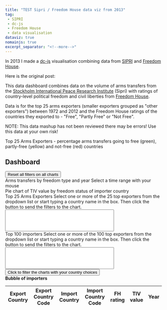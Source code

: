 ```yaml
---
title: "TEST Sipri / Freedom House data viz from 2013"
tag:
 - SIPRI
 - dc-js
 - Freedom House
 - data visualisation
dataviz: true
nomainjs: true
excerpt_separator: "<!--more-->"
---
```


In 2013 I made a [dc-js](http://dc-js.github.io/dc.js/) visualisation combining data from [SIPRI](https://www.sipri.org/) and [Freedom House](https://freedomhouse.org). 

Here is the original post:
<!--more-->

This data dashboard combines data on the volume of arms transfers from the <a href="http://www.sipri.org/research/armaments/transfers" target="_blank">Stockholm International Peace Research Institute</a> (Sipri) with ratings of country-level political freedom and civil liberties from <a href="http://www.freedomhouse.org/report-types/freedom-world" target="_blank">Freedom House</a>.

Data is for the top 25 arms exporters (smaller exporters grouped as "other exporters") between 1972 and 2012 and the Freedom House ratings of the countries they exported to - "Free", "Partly Free" or "Not Free".

NOTE: This data mashup has not been reviewed there may be errors! Use this data at your own risk!

<div id="chart-bar-percent-top-exporters">  
Top 25 Arms Exporters - percentage arms transfers going to free (green), partly-free (yellow) and not-free (red) countries
<a class="reset" href="javascript:dc.filterAll('chartGroupA'); dc.redrawAll('chartGroupA');" style="display: none;">Reset filter</a>
<span class="reset" style="display: none;">Current filter: <span class="filter"></span></span><br>
</div>    

## Dashboard
<button id="clickReset" class="btn btn-danger">
Reset all filters on all charts
</button>

<div id="chart-bar-free-year">
Arms transfers by freedom type and year
<a class="reset" href="javascript:chartBarFreeYear.filterAll();dc.redrawAll();" style="display: none;">Reset filter</a>
Select a time range with your mouse
</div>
                
<div id="chart-pie-country">
Pie chart of TIV value by freedom status of importer country
<a class="reset" href="javascript:chartPieCountry.filterAll();dc.redrawAll();" style="display: none;">reset</a>
<span class="reset" style="display: none;">Current filter: <span class="filter"></span></span>
</div>
            
<div id="chart-bar-top-exporters">  
Top 25 Arms Exporters
Select one or more of the 25 top exporters from the dropdown list or start typing a country name in the box. Then click the button to send the filters to the chart.
<select id="TopExporterListChosen" data-placeholder="Choose a Country..." class="chosen-select" multiple style="width:350px;" tabindex="4">
<option value=""></option>
</select>
<a class="reset" href="javascript:chartBarTopExporters.filterAll();dc.redrawAll();" style="display: none;">Reset filter</a>
<span class="reset" style="display: none;">Current filter: <span class="filter"></span></span>
</div>

<div id="chart-bar-top-importers">  
Top 100 importers
Select one or more of the 100 top exporters from the dropdown list or start typing a country name in the box. Then click the button to send the filters to the chart.
<select id="TopImporterListChosen" data-placeholder="Choose a Country..." class="chosen-select" multiple style="width:350px;" tabindex="4">
<option value=""></option>
</select>
<button id="buttonSendImporters" class="btn btn-primary">Click to filter the charts with your country choices</button>
<br>
<a class="reset" href="javascript:chartBarTopImporters.filterAll();dc.redrawAll();" style="display: none;">Reset filter</a>
</div>

<div id="chart-bubble-importers">
<strong>Bubble of importers</strong>
<a class="reset" href="javascript:chartBubbleImporters.filterAll();dc.redrawAll();" style="display: none;">reset</a>
</div>

<table class="table table-hover dc-data-table">
<thead>
<tr class="header">
<th>Export Country</th>
<th>Export Country Code</th>
<th>Import Country</th>
<th>Import Country Code</th>
<th>FH rating</th>
<th>TIV value</th>
<th>Year</th>
</tr>
</thead>
<tbody>
</tbody>
<tfoot>
</tfoot>
</table>

<script type="text/javascript">
var chartBarPercentTopExporters = dc.barChart("#chart-bar-percent-top-exporters","chartGroupA");
var chartBarFreeYear = dc.barChart("#chart-bar-free-year");
var chartBarTopExporters = dc.barChart("#chart-bar-top-exporters");
var chartPieCountry = dc.pieChart("#chart-pie-country");
var chartBarTopImporters = dc.barChart("#chart-bar-top-importers");
var chartBubbleImporters = dc.bubbleChart("#chart-bubble-importers");
// load data from csv file

var htmlUrlString = window.location.protocol + "//" + window.location.host;

d3.csv("sipri_fh_top25_top100.csv", function (data) {

// since its a csv file we need to format the data a bit
// Note - this visualistaion does not use date format...
    var dateFormat = d3.time.format("%Y");
    var numberFormat = d3.format(".2f");
    var numberFormatThousands = d3.format(",");

    // feed it through crossfilter
    var data = crossfilter(data);
    var all = data.groupAll();

    // Set all dimensions and groups

    // Set dimension and group for data table

    var allCsvData = data.dimension(function(d){
        return d.importcountry;});
    
    // Loading all 30000 rows of data was too much for mobile devices. Load 2000 in first instance
    var allCsvDataInfinite = allCsvData.top(Infinity);
    var allCsvData2000 = allCsvData.top(2000);
    // var allCsvDataGroup = connection.top(Infinity);
    
     // Used for pie chart
    var fhRatingDimension = data.dimension(function(d){
        return d.fh_rating_abc;});
    var fhRatingDimensionGroup = fhRatingDimension.group().reduceSum(function(d){
        return d.tiv_value;});

    // Exporter dimension/group
           
    var exportCountry = data.dimension(function(d){return d.exportcountry;});
    var exportAmount = exportCountry.group().reduceSum(function(d){return d.tiv_value;});
    
    var impCountryDimension = data.dimension(function(d){
        return d.importcountry;});
    var impCountryDimensionGroup = impCountryDimension.group().reduceSum(function(d){
        return d.tiv_value;});
    
    var expCountryTopDimension = data.dimension(function(d){
        return d.top_exporter;});
    var expCountryTopDimensionGroup = expCountryTopDimension.group().reduceSum(function(d){
        return d.tiv_value;});
    
    var impCountryTopDimension = data.dimension(function(d){
        return d.top_importer;});
    var impCountryTopDimensionGroup = impCountryTopDimension.group().reduceSum(function(d){
        return d.tiv_value;});

//List of top exporters by value for ordering the bar chart
  var  TopExporterList = expCountryTopDimensionGroup.all().sort(function(a,b) {
  if (a.value > b.value)
     return -1;
  if (a.value < b.value)
    return 1;
  return 0;
}).map(function(a){return a.key;});

// Get a list of Top exporters for select box, sort alphabetically
  var  TopExporterListUnsorted = expCountryTopDimensionGroup.all()
        .sort(function (a, b) {
            return a.key === b.key ? 0 : a.key < b.key ? -1 : 1
        })
        .map(function(a){return a.key;});

// Create another dimension for applying the selected dropdown value to
          var expCountrySelectTopDimension = data.dimension(function(d){
        return d.top_exporter;});

// Get a list of Top Importers for select box, sort alphabetically
  var  TopImporterListUnsorted = impCountryTopDimensionGroup.all()
        .sort(function (a, b) {
            return a.key === b.key ? 0 : a.key < b.key ? -1 : 1
        })
        .map(function(a){return a.key;});

// Create another dimension for applying the selected dropdown value to
          var impCountrySelectTopDimension = data.dimension(function(d){
        return d.top_importer;});
        

    // Other dimensions and groups
    
    
    
    var yearDimension = data.dimension(function(d){
        return d.year;});
    var yearDimensionGroup = yearDimension.group().reduceSum(function(d){
        return d.tiv_value;});
    
    var fhScoreDimension = data.dimension(function(d){
        return d.fh_score;});
    var fhScoreDimensionGroup = fhScoreDimension.group().reduceSum(function(d){
        return d.tiv_value;});
    
   
    
    // Don't need this one
    var fhScoreAggregate = data.dimension(function(d){
        return d.top_importer;});
    var fhScoreAggregateGroup = fhScoreAggregate.group().reduceSum(function(d){
        return d.fh_score;});

    // Dimensions for stacking
    var freeYearlySum = yearDimension.group().reduceSum(function(d){
        return d.fh_rating_abc==="a) Free"?d.tiv_value:0;});
    var partlyfreeYearlySum = yearDimension.group().reduceSum(function(d){
        return d.fh_rating_abc==="b) Partly Free"?d.tiv_value:0;});
    var notfreeYearlySum = yearDimension.group().reduceSum(function(d){
        return d.fh_rating_abc==="c) Not Free"?d.tiv_value:0;});
    var unknownYearlySum = yearDimension.group().reduceSum(function(d){
        return d.fh_rating_abc==="unknown"?d.tiv_value:0;});

    // Dimensions for stacking
    var freeImporterSum = expCountryTopDimension.group().reduceSum(function(d){
        return d.fh_rating_abc=="a) Free"?d.tiv_value:0;});
    var partlyfreeImporterSum = expCountryTopDimension.group().reduceSum(function(d){
        return d.fh_rating_abc=="b) Partly Free"?d.tiv_value:0;});
    var notfreeImporterSum = expCountryTopDimension.group().reduceSum(function(d){
        return d.fh_rating_abc=="c) Not Free"?d.tiv_value:0;});
    var unknownImporterSum = expCountryTopDimension.group().reduceSum(function(d){
        return d.fh_rating_abc=="unknown"?d.tiv_value:0;});
    
    // Dimension and group for creating bubble
    var importerCrossDimension = data.dimension(function(d) {
                return d.top_importer;});

    var importerCrossDimensionGroup = importerCrossDimension.group().reduce(
                    //add
                    function(p, v) {
                        ++p.count;
                        p.tiv_sum += +v.tiv_value;
                        p.fhscore_sum += +v.fh_score;
                        p.fhscore_avg = p.fhscore_sum / p.count;
                        return p;
                    },
                    //remove
                    function(p, v) {
                        --p.count;
                        p.tiv_sum -= +v.tiv_value;
                        p.fhscore_sum -= +v.fh_score;
                        p.fhscore_avg = p.fhscore_sum / p.count;
                        return p;
                    },
                    //init
                    function() {
                        return {count:0, tiv_sum: 0, fhscore_sum: 0, fhscore_avg: 0};
                    }
            );
    
    // Dimension for percentage stacking of exporters from https://github.com/NickQiZhu/dc.js/issues/21

    var exporterCrossDimension = data.dimension(function(d) {
                return d.top_exporter;});

    var exporterCrossDimensionGroup = exporterCrossDimension.group().reduce(
    // add
    function(p,v){
        ++p.count;
        p.tiv_total += +v.tiv_value;
        if(v.fh_rating_abc == "a) Free"){ p.rating_a += +v.tiv_value; p.rating_a_Perc = (p.rating_a/p.tiv_total)*100;}
        if(v.fh_rating_abc == "b) Partly Free"){ p.rating_b += +v.tiv_value; p.rating_b_Perc = (p.rating_b/p.tiv_total)*100;}
        if(v.fh_rating_abc == "c) Not Free"){ p.rating_c += +v.tiv_value; p.rating_c_Perc = (p.rating_c/p.tiv_total)*100;}
        if(v.fh_rating_abc == "unknown"){ p.rating_d += +v.tiv_value; p.rating_d_Perc = (p.rating_d/p.tiv_total)*100;}
        return p;
    },

    // remove
    function(p,v){
        --p.count;
         p.tiv_total -= +v.tiv_value;
        if(v.fh_rating_abc == "a) Free"){ p.rating_a -= +v.tiv_value; p.rating_a_Perc = (p.rating_a/p.tiv_total)*100;}
        if(v.fh_rating_abc == "b) Partly Free"){ p.rating_b -= +v.tiv_value; p.rating_b_Perc = (p.rating_b/p.tiv_total)*100;}
        if(v.fh_rating_abc == "c) Not Free"){ p.rating_c -= +v.tiv_value; p.rating_c_Perc = (p.rating_c/p.tiv_total)*100;}
        if(v.fh_rating_abc == "unknown"){ p.rating_d -= +v.tiv_value; p.rating_d_Perc = (p.rating_d/p.tiv_total)*100;}
        return p;
    },
    // init
    function(){ return {count:0, tiv_total:0, rating_a:0, rating_a_Perc:0, rating_b:0, rating_b_Perc:0, rating_c:0, rating_c_Perc:0, rating_d:0, rating_d_Perc:0,}; }

);
TopExporterPercentList = exporterCrossDimensionGroup.all().sort(function(a,b) {
  if (a.value.rating_a_Perc > b.value.rating_a_Perc)
     return -1;
  if (a.value.rating_a_Perc < b.value.rating_a_Perc)
    return 1;
  return 0;
}).map(function(a){return a.key});




    // format x-axis labels as text
    var formatAsText = d3.format("d");
       
    // set up charts
    
    chartBarPercentTopExporters
        .width(460)
        .height(240)
        .margins({top: 10, right: 0, bottom: 90, left: 30})
        .ordinalColors(["green","yellow","red","blue"])
        .dimension(exporterCrossDimension)
        .group(exporterCrossDimensionGroup)
        //.valueAccessor(function (p) {
        //        return p.value.rating_a_Perc;
        //        })
        .valueAccessor(function(p){return (p.value.rating_a/p.value.tiv_total)*100;})
        .stack(exporterCrossDimensionGroup, function(p){return (p.value.rating_b/p.value.tiv_total)*100})
        .stack(exporterCrossDimensionGroup, function(p){return (p.value.rating_c/p.value.tiv_total)*100})
        .stack(exporterCrossDimensionGroup, function(p){return (p.value.rating_d/p.value.tiv_total)*100})
               //.stack(exporterCrossDimensionGroup, function(p){return) p.value.rating_c_Perc})
       // .stack(exporterCrossDimensionGroup, function(p){return p.value.rating_d_Perc})
        .centerBar(true)
        .gap(0)
        .elasticY(true)
        .elasticX(true)
        //.round(dc.round.floor)
        .xUnits(dc.units.ordinal)
       
        .x (d3.scale.ordinal()
            //.domain(data.map(function(d){ return d.importcountry })
            //.domain(impcountries)
            .rangeRoundBands([0, 800], .1).domain(TopExporterPercentList)
            //.domain(array.map(function(d) { return d.importcountry; }))
            //.rangeBands([0, 200])
            )
        // .x (d3.scale.ordinal().domain(impCountryArray))
        .renderHorizontalGridLines(true)
        .renderLabel(true)
        .renderTitle(true)
        .title(function(d) { return d.key + ": " + "\n" + numberFormatThousands(d3.round((d.value.rating_a/d.value.tiv_total)*100,1)) + " % to 'Free' countries"+ "\n" + numberFormatThousands(d3.round((d.value.rating_b/d.value.tiv_total)*100,1)) + " % to 'Partly Free' countries" + "\n" + numberFormatThousands(d3.round((d.value.rating_c/d.value.tiv_total)*100,1)) + " % to 'Not Free' countries"+ "\n" + numberFormatThousands(d3.round((d.value.rating_d/d.value.tiv_total)*100,1)) + " % to countries with unknown country rating";})
        .xAxis()
        ;

    // Pie chart of overall TIV value and FH status
    chartPieCountry
        .width(140) // (optional) define chart width, :default = 200
        .height(140) // (optional) define chart height, :default = 200
        .dimension(fhRatingDimension) // set dimension
        .group(fhRatingDimensionGroup) // set group
        .transitionDuration(500) // (optional) define chart transition duration, :default = 350
        .ordinalColors(["green","yellow","red","blue"])
        .radius(65) // define pie radius
        .renderLabel(true)
        .renderTitle(true)
.title(function(d) {return d.key + ": " + "\n" + "TIV value: " + numberFormatThousands(d3.round(d.value));})
         
        ;
           

    chartBarFreeYear
        .width(460)
        .height(200)
        .ordinalColors(["green","yellow","red","blue"])
        .margins({top: 0, right: 0, bottom: 20, left: 50})
        .dimension(yearDimension)
        .group(freeYearlySum)
        .stack(partlyfreeYearlySum)
        .stack(notfreeYearlySum)
        .stack(unknownYearlySum)
        .centerBar(true)
        .gap(0)
        .elasticY(true)
        .round(dc.round.floor)
        .x(d3.scale.linear().domain([1971, 2013]))
        .renderHorizontalGridLines(true)
        .xAxis().tickFormat(formatAsText)

        ;
                   
//    chartBarImporters.width(620)
//        .height(250)
//        .margins({top: 0, right: 10, bottom: 70, left: 10})
//        .dimension(impCountryTopDimension)
//        .group(impCountryTopDimensionGroup)
//        //.stack(partlyfreeYearlySum)
//        //.stack(notfreeYearlySum)
//        .centerBar(true)
//        .gap(0)
//        .elasticY(true)
//        .elasticX(true)
//        .round(dc.round.floor)
//        .xUnits(dc.units.ordinal)
//        .x (d3.scale.ordinal()
//            //.domain(data.map(function(d){ return d.importcountry })
//            //.domain(impcountries)
//            .rangeRoundBands([0, 800], .1)
//            //.domain(array.map(function(d) { return d.importcountry; }))
//            //.rangeBands([0, 200])
//            )
//        // .x (d3.scale.ordinal().domain(impCountryArray))
//        .renderHorizontalGridLines(true)
//        .renderLabel(true)
//        .renderTitle(true)
//        .xAxis()
//        //.tickFormat(formatAsText)
//       
//        ;

        chartBarTopExporters
        .width(460)
        .height(300)
        .margins({top: 10, right: 0, bottom: 80, left: 50})
        .ordinalColors(["green","yellow","red","blue"])
        .dimension(expCountryTopDimension)
        .group(freeImporterSum)
        .stack(partlyfreeImporterSum)
        .stack(notfreeImporterSum)
        .stack(unknownImporterSum)
        .centerBar(true)
        .gap(0)
        .elasticY(true)
        .elasticX(true)
        .round(dc.round.floor)
        .xUnits(dc.units.ordinal)
        .x (d3.scale.ordinal()
            //.domain(data.map(function(d){ return d.importcountry })
            //.domain(impcountries)
            .rangeRoundBands([0, 800], .1).domain(TopExporterList)
            //.domain(array.map(function(d) { return d.importcountry; }))
            //.rangeBands([0, 200])
            )
        .renderHorizontalGridLines(true)
        .renderLabel(true)
        .renderTitle(true)
        .title(function(d) { return d.key + ": " + "\n" + "TIV value: " + numberFormatThousands(d3.round(d.value));})
        .xAxis()
        ;


        chartBarTopImporters
        .width(960)
        .height(250)
        .margins({top: 10, right: 10, bottom: 70, left: 120})
        .dimension(impCountryTopDimension)
        .group(impCountryTopDimensionGroup)
        //.stack(partlyfreeYearlySum)
        //.stack(notfreeYearlySum)
        .centerBar(true)
        .gap(0)
        .elasticY(true)
        .elasticX(true)
        .round(dc.round.floor)
        .xUnits(dc.units.ordinal)
        .x (d3.scale.ordinal()
            //.domain(data.map(function(d){ return d.importcountry })
            //.domain(impcountries)
            .rangeRoundBands([0, 800], .1)
            //.domain(array.map(function(d) { return d.importcountry; }))
            //.rangeBands([0, 200])
            )
        // .x (d3.scale.ordinal().domain(impCountryArray))
        .renderHorizontalGridLines(true)
        .renderLabel(true)
        .renderTitle(true)
        .title(function(d) { return d.key + ": " + "\n" + "TIV value: " + numberFormatThousands(d3.round(d.value));})
        .xAxis()
      
        ;
        
//        chartBarImportersFHScore.width(620)
//        .height(200)
//        .margins({top: 0, right: 10, bottom: 20, left: 50})
//        .dimension(fhScoreAggregate)
//        .group(fhScoreAggregateGroup)
//        //.stack(partlyfreeYearlySum)
//        //.stack(notfreeYearlySum)
//        .centerBar(true)
//        .gap(0)
//        .elasticY(true)
//        .elasticX(true)
//        .round(dc.round.floor)
//        .xUnits(dc.units.ordinal)
//        .x (d3.scale.ordinal()
//            //.domain(data.map(function(d){ return d.importcountry })
//            //.domain(impcountries)
//            .rangeRoundBands([0, 800], .1)
//            //.domain(array.map(function(d) { return d.importcountry; }))
//            //.rangeBands([0, 200])
//            )
//        // .x (d3.scale.ordinal().domain(impCountryArray))
//        .renderHorizontalGridLines(true)
//        .renderLabel(true)
//        .renderTitle(true)
//        .xAxis()
//       
//        //.tickFormat(formatAsText)
//        ;
 
        chartBubbleImporters            
        .width(940) // (optional) define chart width, :default = 200
        .height(600) // (optional) define chart height, :default = 200
        .margins({top: 10, right: 10, bottom: 20, left: 100})
            .dimension(importerCrossDimension)
            .group(importerCrossDimensionGroup)
            .transitionDuration(1500)
            .colors(["grey","green","yellow", "red"])
    // Freedom House ratings are Free (1.0 to 2.5), Partly Free (3.0 to 5.0), or Not Free (5.5 to 7.0). 
            .colorDomain([-1.000000001,7.000000001])
            .colorAccessor(function (p) {
                return p.value.fhscore_avg;
                })
             .x(d3.scale.linear().domain([-2, 9]))
            // .y(d3.scale.linear().domain([-50000, 150000]))
            //.r(d3.scale.linear().domain([0, 100000]))
            .keyAccessor(function (p) {
                return p.value.fhscore_avg;
                })
            .valueAccessor(function (p) {
                return p.value.tiv_sum;
                })
            .radiusValueAccessor(function (p) {
                return p.value.tiv_sum;
                })
            .elasticY(true)
            //.elasticX(true)
            .elasticRadius(true)
            .maxBubbleRelativeSize(0.2)
            .yAxisPadding("20%")
            .xAxisPadding("10%")
            .label(function (p) {
              return p.key;
              })
              //.labelOffsetY(10)
              .title(function(p) {
                        return p.key 
                                + "\n"
                                + "Average FH Score: " + d3.round((p.value.fhscore_avg),1) + "\n"
                                + "Total TIV value: " + numberFormatThousands(d3.round(p.value.tiv_sum));
                    })
            .renderLabel(true)
            //.renderTitle(true)
            .renderVerticalGridLines(true)
            
            ;
                   
    
 



function rotateBarChartLabels() {
            d3.selectAll('div#chart-bar-top-exporters > svg > g > .axis.x > .tick > text')
              // rotate bar chart labels so they don't overlap
              .attr("transform", function(d) { return "rotate(90, -15, 30)"; });
          };

          function rotateBarChartLabelsImports() {
            d3.selectAll('div#chart-bar-top-importers > svg > g > .axis.x > .tick > text')
              // rotate bar chart labels so they don't overlap
              .attr("transform", function(d) { return "rotate(90, -15, 30)"; });
          };

 function rotateBarChartLabelsPercentExports() {
            d3.selectAll('div#chart-bar-percent-top-exporters > svg > g > .axis.x > .tick > text')
              // rotate bar chart labels so they don't overlap
              .attr("transform", function(d) { return "rotate(90, -15, 30)"; });
          };

           function RefreshTable(alldata) {
                    datatable.fnClearTable();
                    datatable.fnAddData(alldata);
                    datatable.fnDraw();
                };
          



datatable = $(".dc-data-table").dataTable({
                                
                                "bDeferRender": true,
                                // Restricted data in table to 2000 rows, make page load faster
                                "aaData": allCsvData2000,
                                // allCsvData.top(Infinity),
                                "bDestroy": true,
                                "aoColumns": [
                                { "mData": "exportcountry", "sDefaultContent": " " },
                                { "mData": "exportccode", "sDefaultContent": " " },
                                { "mData": "importcountry", "sDefaultContent": " " },
                                { "mData": "importccode", "sDefaultContent": " " },
                                { "mData": "fh_rating_abc", "sDefaultContent": " " },
                                { "mData": "tiv_value", "sDefaultContent": " " },
                                { "mData": "year", "sDefaultContent": " " }
                                                                          
                                ]
                            });
           
          // add listeners to  rotate labels and refresh data table
          chartBarTopExporters.on("postRender", function(c) {rotateBarChartLabelsImports(); rotateBarChartLabels();rotateBarChartLabelsPercentExports();} );
          chartBarTopExporters.on("postRedraw", function(c) {rotateBarChartLabelsImports(); rotateBarChartLabels();rotateBarChartLabelsPercentExports();} );


        chartPieCountry.on("filtered", function (chart) {
        dc.events.trigger(function () {
        alldata = allCsvData.top(Infinity);
        RefreshTable(alldata);
        });
        });

        chartBarFreeYear.on("filtered", function (chart) {
        dc.events.trigger(function () {
        alldata = allCsvData.top(Infinity);
        RefreshTable(alldata);
        });
        });
        
        chartBarTopExporters.on("filtered", function (chart) {
        dc.events.trigger(function () {
        alldata = allCsvData.top(Infinity);
        RefreshTable(alldata);
        });
        });
              
chartBarTopImporters.on("filtered", function (chart) {
        dc.events.trigger(function () {
        alldata = allCsvData.top(Infinity);
        RefreshTable(alldata);
        });
        });

chartBubbleImporters.on("filtered", function (chart) {
        dc.events.trigger(function () {
        alldata = allCsvData.top(Infinity);
        RefreshTable(alldata);
        });
        });  
      
        
        

// JQUERY SELECT BOX

// Fill Exporter Dropdown
var select_box_options = TopExporterListUnsorted;     
var sel = document.getElementById('TopExporterListChosen');
for(var i = 0; i < select_box_options.length; i++) {
    var opt = document.createElement('option');
    opt.innerHTML = select_box_options[i];
    opt.value = select_box_options[i];
    sel.appendChild(opt);
};

// Fill Importer Dropdown
var select_box_importer_options = TopImporterListUnsorted;     
var sel = document.getElementById('TopImporterListChosen');
for(var i = 0; i < select_box_importer_options.length; i++) {
    var opt = document.createElement('option');
    opt.innerHTML = select_box_importer_options[i];
    opt.value = select_box_importer_options[i];
    sel.appendChild(opt);
};

// Get values from select box and send them to filter.
// NOTE - if you filter on a chart, this goes weird. Have to filter on a separate 
// dimension that is NOT connected to a chart
// Works on a chart in dc.js 1.7, but this bar chart has values too small to be clickable
// so data-wide filter is more useful here
document.getElementById('buttonSendExporters').onclick = function() {
    var mySelectBoxArray = $("#TopExporterListChosen").val();
        if (mySelectBoxArray!==null) {
            expCountrySelectTopDimension.filter(function(d) { return mySelectBoxArray.indexOf(d) >= 0; });
            // chartBarTopExporters.filter([mySelectBoxArray.split(',')]);
            // expCountrySelectTopDimension.filter([mySelectBoxArray]);
            } else {
              expCountrySelectTopDimension.filter(null);
             // chartBarTopExporters.filter(null);
                    }
                    dc.redrawAll();
                    // Refresh the data table
                    alldata = allCsvData.top(Infinity);
                    RefreshTable(alldata);
                    };
                    
                    document.getElementById('buttonSendImporters').onclick = function() {
    var mySelectBoxArray2 = $("#TopImporterListChosen").val();
        if (mySelectBoxArray2!==null) {
            impCountrySelectTopDimension.filter(function(d) { return mySelectBoxArray2.indexOf(d) >= 0; });
            // chartBarTopExporters.filter([mySelectBoxArray.split(',')]);
            // expCountrySelectTopDimension.filter([mySelectBoxArray]);
            } else {
              impCountrySelectTopDimension.filter(null);
             // chartBarTopExporters.filter(null);
                    }
                    dc.redrawAll();
                    // Refresh the data table
                    alldata = allCsvData.top(Infinity);
                    RefreshTable(alldata);
                    };

//Active Jquery "Chosen" plugin
$(".chosen-select").chosen();



// Clear all filters button
document.getElementById("clickReset").onclick = function ()
{
                // Reset the chosen-jquery select box (harder than you think...)   
                   $('#TopExporterListChosen').val('').trigger('chosen:updated');
                   $('#TopImporterListChosen').val('').trigger('chosen:updated');
                   
                   // Get rid of the crossfilter filter (dc.filterAll won't destroy it)
                   expCountrySelectTopDimension.filter(null);
                   impCountrySelectTopDimension.filter(null);
                   
                    dc.filterAll();
                    dc.redrawAll();
                    dc.filterAll("chartGroupA");
                    dc.redrawAll("chartGroupA");
                    // Consider setting to .top(2000) to reduce loading time
                    alldata = allCsvData.top(Infinity);
                    RefreshTable(alldata);
};

            dc.renderAll();
            dc.renderAll("chartGroupA");
        }
);

</script> 

<script type="text/javascript">
    // Show/Hide folded paragraph from
    // http://stackoverflow.com/questions/15719391/multiple-basic-slidetoggles-in-the-same-page-doesnt-work

            function toggle(id, link) {
                var ele = document.getElementById(id);
                var text = document.getElementById(link);
                if(ele.style.display === "block") {
                        ele.style.display = "none";
                    text.innerHTML = "show";
                }
                else {
                    ele.style.display = "block";
                    text.innerHTML = "hide";
                }
            };  
    // END SHOW/HIDE DIV
 </script>

